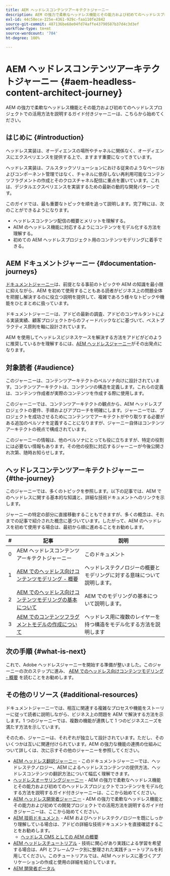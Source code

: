 ```yaml
---
title: AEM ヘッドレスコンテンツアーキテクトジャーニー
description: AEM の強力で柔軟なヘッドレス機能とその能力および初めてのヘッドレスプロジェクトでコンテンツをモデル化する方法を説明するガイド付きジャーニーは、ここから始めてください。
exl-id: 44c58ece-225e-4361-929c-faa110fe2842
source-git-commit: 487136be68e04fd74affe43790587b37d4c3d3ef
workflow-type: tm+mt
source-wordcount: '784'
ht-degree: 100%

---
```


# AEM ヘッドレスコンテンツアーキテクトジャーニー {#aem-headless-content-architect-journey}

AEM の強力で柔軟なヘッドレス機能とその能力および初めてのヘッドレスプロジェクトでの活用方法を説明するガイド付きジャーニーは、こちらから始めてください。

## はじめに {#introduction}

ヘッドレス実装は、オーディエンスの場所やチャネルに関係なく、オーディエンスにエクスペリエンスを提供する上で、ますます重要になってきています。

ヘッドレス実装は、フルスタックソリューションにおける従来のようなページおよびコンポーネント管理ではなく、チャネルに依存しない再利用可能なコンテンツフラグメントの作成とそのクロスチャネル配信に重点を置いています。これは、デジタルエクスペリエンスを実装するための最新の動的な開発パターンです。

このガイドでは、最も重要なトピックを順を追って説明します。完了時には、次のことができるようになります。

* ヘッドレスコンテンツ配信の概要とメリットを理解する。
* AEM のヘッドレス機能に対応するようにコンテンツをモデル化する方法を理解する。
* 初めての AEM ヘッドレスプロジェクト用のコンテンツモデリングに着手できる。

## AEM ドキュメントジャーニー {#documentation-journeys}

[ドキュメントジャーニー](/help/journey-documentation/home.md)は、前提となる事前のトピックや AEM の知識を最小限に抑えながら、AEM を初めて使用することもある読者がビジネス上の問題全体を把握し解決するのに役立つ説明を提供して、複雑であろう様々なトピックや機能をひとまとめに扱っています。

ドキュメントジャーニーは、アドビの最新の調査、アドビのコンサルタントによる実装実績、顧客プロジェクトからのフィードバックなどに基づいて、ベストプラクティス原則を軸に設計されています。

AEM を使用してヘッドレスビジネスケースを解決する方法をアドビがどのように推奨しているかを理解するには、[AEM ヘッドレスジャーニー](/help/journey-headless/overview.md)がその出発点になります。

## 対象読者 {#audience}

このジャーニーは、コンテンツアーキテクトのペルソナ向けに設計されています。コンテンツアーキテクトは、コンテンツの構造を定義します。これらの定義は、コンテンツ作成者が実際のコンテンツを作成する際に使用します。

このジャーニーでは、コンテンツアーキテクトの観点から、AEM ヘッドレスプロジェクトの要件、手順およびアプローチを明確にします。ジャーニーでは、プロジェクトを成功させるためにコンテンツでアーキテクトがやり取りする必要がある追加のペルソナを定義することになりますが、ジャーニー自体はコンテンツアーキテクトの視点で構成されています。

このジャーニーの情報は、他のペルソナにとっても役に立ちますが、特定の役割には必要ない情報もあります。その他の役割に対応するジャーニーが今後公開され次第、随時お知らせします。

## ヘッドレスコンテンツアーキテクトジャーニー {#the-journey}

このジャーニーでは、多くのトピックを参照します。以下の記事では、AEM でのヘッドレスに関する基本的な知識と、詳細な技術ドキュメントへのリンクを示します。

ジャーニーの特定の部分に直接移動することもできますが、多くの概念は、それまでの記事で紹介された概念に基づいています。したがって、AEM のヘッドレスを初めて使用する場合は、最初から順に進めることをお勧めします。

| # | 記事 | 説明 |
|---|---|---|
| 0 | AEM ヘッドレスコンテンツアーキテクトジャーニー | このドキュメント |
| 1 | [AEM でのヘッドレス向けコンテンツモデリング - 概要](introduction.md) | ヘッドレステクノロジーの概要とモデリングに対する意味について説明します。 |
| 2 | [AEM でのヘッドレス向けコンテンツモデリングの基本について](basics.md) | AEM でのモデリングの基本について説明します。 |
| 3 | [AEM でのコンテンツフラグメントモデルの作成について](model-structure.md) | ヘッドレス用に複数のレイヤーを持つ構造をモデル化する方法を説明します |

## 次の手順 {#what-is-next}

これで、Adobe ヘッドレスジャーニーを開始する準備が整いました。このジャーニーの次のステップに進み、 [AEM でのヘッドレス向けコンテンツモデリング - 概要](introduction.md) を読むことをお勧めします。

## その他のリソース {#additional-resources}

ドキュメントジャーニーでは、相互に関連する複雑なプロセスや機能をストーリーに従って読者に説明しながら、ビジネス上の問題を AEM で解決する方法を示します。1 つのジャーニーでは、複数の機能が連携して 1 つのビジネスニーズを満たす方法を示しています。

そのため、ジャーニーは、それぞれが独立して設計されています。ただし、そのいくつかは互いに関連付けられています。AEM の強力な機能の連携の仕組みについて詳しくは、次に示すその他のジャーニーを参照してください。

* [AEM ヘッドレス翻訳ジャーニー](/help/journey-headless/translation/overview.md) - このドキュメントジャーニーでは、ヘッドレステクノロジー、AEM によるヘッドレスコンテンツの提供方法、ヘッドレスコンテンツの翻訳方法について幅広く理解できます。
* [ヘッドレスオーサリングジャーニー](/help/journey-headless/author/overview.md) - AEM の強力で柔軟なヘッドレス機能とその能力および初めてのヘッドレスプロジェクトでコンテンツをモデル化する方法を説明するガイド付きジャーニーは、ここから始めてください。
* [AEM ヘッドレス開発者ジャーニー](/help/journey-headless/developer/overview.md) - AEM の強力で柔軟なヘッドレス機能とその能力および初めての開発プロジェクトでの活用方法を説明するガイド付きジャーニーは、ここから始めてください。
* [AEM 技術ドキュメント](https://experienceleague.adobe.com/docs/experience-manager-65.html?lang=ja) - AEM およびヘッドレステクノロジーを既にしっかり理解している場合は、アドビの詳細な技術ドキュメントを直接確認することをお勧めします。
   * [ヘッドレス CMS としての AEM の概要](/help/sites-developing/headless/introduction.md)
* [AEM ヘッドレスチュートリアル](https://experienceleague.adobe.com/docs/experience-manager-learn/getting-started-with-aem-headless/overview.html?lang=ja) - 技術に関心があり実践による学習を希望する場合は、API とフレームワーク別に整理された実践チュートリアルを利用してください。このチュートリアルでは、AEM ヘッドレスに基づくアプリケーションの作成と使用の詳細を紹介しています。
* [AEM 開発者ポータル](https://experienceleague.adobe.com/landing/experience-manager/headless/developer.html?lang=ja)

